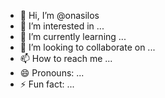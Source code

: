 - 👋 Hi, I’m @onasilos
- 👀 I’m interested in ...
- 🌱 I’m currently learning ...
- 💞️ I’m looking to collaborate on ...
- 📫 How to reach me ...
- 😄 Pronouns: ...
- ⚡ Fun fact: ...

<!---
onasilos/onasilos is a ✨ special ✨ repository because its `README.md` (this file) appears on your GitHub profile.
You can click the Preview link to take a look at your changes.
--->
